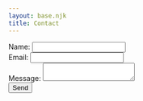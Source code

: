 ```yaml
---
layout: base.njk
title: Contact
---
```


<form name="contact" method="POST" data-netlify="true" class="contact-form">
  <div class="form-group">
    <label for="name">Name:</label>
    <input type="text" id="name" name="name" required>
  </div>
  <div class="form-group">
    <label for="email">Email:</label>
    <input type="email" id="email" name="email" required>
  </div>
  <div class="form-group">
    <label for="message">Message:</label>
    <textarea id="message" name="message" required></textarea>
  </div>
  <div class="form-group">
    <button type="submit">Send</button>
  </div>
</form>
